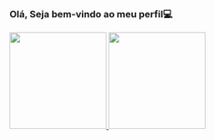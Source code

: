 ### Olá, Seja bem-vindo ao meu perfil💻

<div>
  <a href="https://github.com/lucassousa12">
  <img height="170em" src="https://github-readme-stats.vercel.app/api?username=lucassousa12&show_icons=true&theme=tokyonight&include_all_commits=true&count_private=true"/>
  <img height="170em" src="https://github-readme-stats.vercel.app/api/top-langs/?username=lucassousa12&layout=compact&langs_count=7&theme=tokyonight"/>
</div>
<!--
**lucassousa12/lucassousa12** is a ✨ _special_ ✨ repository because its `README.md` (this file) appears on your GitHub profile.

Here are some ideas to get you started:

- 🔭 I’m currently working on ...
- 🌱 I’m currently learning ...
- 👯 I’m looking to collaborate on ...
- 🤔 I’m looking for help with ...
- 💬 Ask me about ...
- 📫 How to reach me: ...
- 😄 Pronouns: ...
- ⚡ Fun fact: ...
-->
